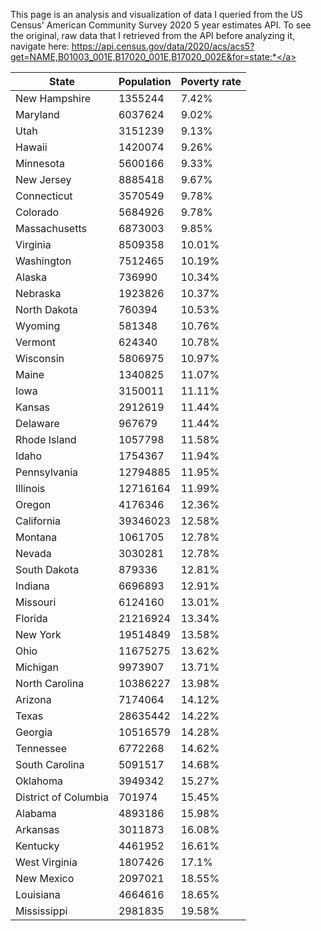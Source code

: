 This page is an analysis and visualization of data I queried from the US Census' American Community Survey 2020 5 year estimates API. To see the original, raw data that I retrieved from the API before analyzing it, navigate here: <a href="https://api.census.gov/data/2020/acs/acs5?get=NAME,B01003_001E,B17020_001E,B17020_002E&for=state:*">https://api.census.gov/data/2020/acs/acs5?get=NAME,B01003_001E,B17020_001E,B17020_002E&for=state:*</a>

|State|Population|Poverty rate|
|---|---|---|
|New Hampshire|1355244|7.42%|
|Maryland|6037624|9.02%|
|Utah|3151239|9.13%|
|Hawaii|1420074|9.26%|
|Minnesota|5600166|9.33%|
|New Jersey|8885418|9.67%|
|Connecticut|3570549|9.78%|
|Colorado|5684926|9.78%|
|Massachusetts|6873003|9.85%|
|Virginia|8509358|10.01%|
|Washington|7512465|10.19%|
|Alaska|736990|10.34%|
|Nebraska|1923826|10.37%|
|North Dakota|760394|10.53%|
|Wyoming|581348|10.76%|
|Vermont|624340|10.78%|
|Wisconsin|5806975|10.97%|
|Maine|1340825|11.07%|
|Iowa|3150011|11.11%|
|Kansas|2912619|11.44%|
|Delaware|967679|11.44%|
|Rhode Island|1057798|11.58%|
|Idaho|1754367|11.94%|
|Pennsylvania|12794885|11.95%|
|Illinois|12716164|11.99%|
|Oregon|4176346|12.36%|
|California|39346023|12.58%|
|Montana|1061705|12.78%|
|Nevada|3030281|12.78%|
|South Dakota|879336|12.81%|
|Indiana|6696893|12.91%|
|Missouri|6124160|13.01%|
|Florida|21216924|13.34%|
|New York|19514849|13.58%|
|Ohio|11675275|13.62%|
|Michigan|9973907|13.71%|
|North Carolina|10386227|13.98%|
|Arizona|7174064|14.12%|
|Texas|28635442|14.22%|
|Georgia|10516579|14.28%|
|Tennessee|6772268|14.62%|
|South Carolina|5091517|14.68%|
|Oklahoma|3949342|15.27%|
|District of Columbia|701974|15.45%|
|Alabama|4893186|15.98%|
|Arkansas|3011873|16.08%|
|Kentucky|4461952|16.61%|
|West Virginia|1807426|17.1%|
|New Mexico|2097021|18.55%|
|Louisiana|4664616|18.65%|
|Mississippi|2981835|19.58%|

